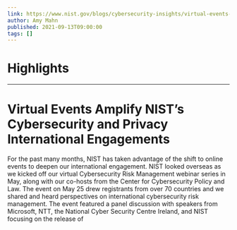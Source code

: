 ```yaml
---
link: https://www.nist.gov/blogs/cybersecurity-insights/virtual-events-amplify-nists-cybersecurity-and-privacy-international
author: Amy Mahn
published: 2021-09-13T09:00:00
tags: []
---
```

# Highlights


---
# Virtual Events Amplify NIST’s Cybersecurity and Privacy International Engagements
For the past many months, NIST has taken advantage of the shift to online events to deepen our international engagement. NIST looked overseas as we kicked off our virtual Cybersecurity Risk Management webinar series in May, along with our co-hosts from the Center for Cybersecurity Policy and Law. The event on May 25 drew registrants from over 70 countries and we shared and heard perspectives on international cybersecurity risk management. The event featured a panel discussion with speakers from Microsoft, NTT, the National Cyber Security Centre Ireland, and NIST focusing on the release of